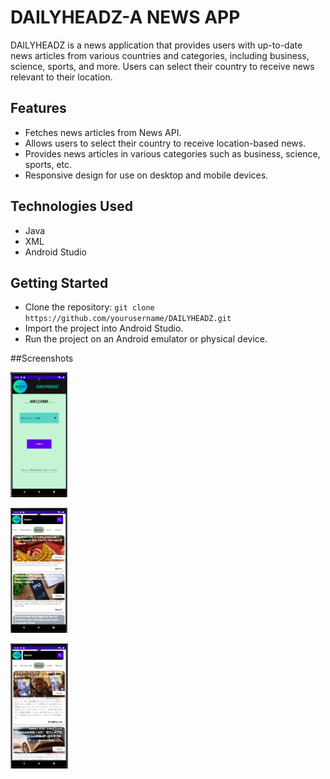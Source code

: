# DAILYHEADZ-A NEWS APP

DAILYHEADZ is a news application that provides users with up-to-date news articles from various countries and categories, including business, science, sports, and more. Users can select their country to receive news relevant to their location.






## Features
- Fetches news articles from News API.
- Allows users to select their country to receive location-based news.
- Provides news articles in various categories such as business, science, sports, etc.
- Responsive design for use on desktop and mobile devices.

## Technologies Used
- Java
- XML
- Android Studio

## Getting Started
- Clone the repository: `git clone https://github.com/yourusername/DAILYHEADZ.git`
- Import the project into Android Studio.
- Run the project on an Android emulator or physical device.

##Screenshots

<img src="./screenshots/img1.png" height="200px"></img>

<img src="./screenshots/img2.png" height="200px"></img>

<img src="./screenshots/img3.png" height="200px"></img>
